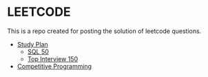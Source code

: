 # LEETCODE
This is a repo created for posting the solution of leetcode questions. <br />
- [Study Plan](https://leetcode.com/studyplan/)<br />
  - [SQL 50](https://leetcode.com/studyplan/top-sql-50/)<br />
  - [Top Interview 150](https://leetcode.com/studyplan/top-interview-150/)<br />
- [Competitive Programming](https://leetcode.com/problemset/all/)<br />

